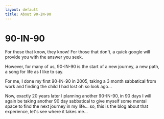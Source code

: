 ```yaml
---
layout: default
title: About 90-IN-90
---
```


<div class="post">
	<h1 class="pageTitle">90-IN-90</h1>
	<pclass="intro">For those that know, they know! For those that don't, a quick google will provide you with the answer you seek.</p>
	<p>However, for many of us, 90-IN-90 is the start of a new journey, a new path, a song for life as I like to say.</p>
<p>For me, I done my first 90-IN-90 in 2005, taking a 3 month sabbatical from work and finding the child I had lost oh so look ago...</p>
<p>Now, exactly 20 years later I planning another 90-IN-90, in 90 days I will again be taking another 90 day sabbatical to give myself some mental space to find the next journey in my life... so, this is the blog about that experience, let's see where it takes me...</p>
</div>
